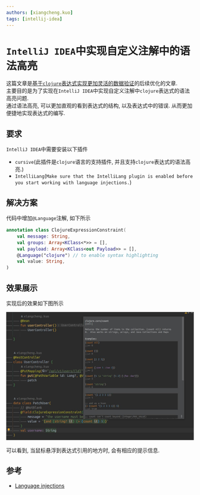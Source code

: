 ```yaml
---
authors: [xiangcheng.kuo]
tags: [intellij-idea]
---
```


# `IntelliJ IDEA`中实现自定义注解中的语法高亮

这篇文章是[基于`clojure`表达式实现更加灵活的数据验证](../2023-03-02/clojure-validation.md)的后续优化的文章.<br/>
主要目的是为了实现在`IntelliJ IDEA`中实现自定义注解中`clojure`表达式的语法高亮问题.<br/>
通过语法高亮, 可以更加直观的看到表达式的结构, 以及表达式中的错误. 从而更加便捷地实现表达式的编写.<br/>

<!--truncate-->

## 要求

`IntelliJ IDEA`中需要安装以下插件

- `cursive`(此插件是`clojure`语言的支持插件, 并且支持`clojure`表达式的语法高亮.)
- `IntelliLang`(`Make sure that the IntelliLang plugin is enabled before you start working with language injections.`)

## 解决方案

代码中增加`@Language`注解, 如下所示

```kotlin title="ClojureExpressionConstraint.kt"
annotation class ClojureExpressionConstraint(
	val message: String,
	val groups: Array<KClass<*>> = [],
	val payload: Array<KClass<out Payload>> = [],
	@Language("clojure") // to enable syntax highlighting
	val value: String,
)
```

## 效果展示

实现后的效果如下图所示

![idea-clojure-syntax-highlighting](./intellij-idea-language-injection.jpeg)

可以看到, 当鼠标悬浮到表达式引用的地方时, 会有相应的提示信息.<br/>

## 参考

- [Language injections](https://www.jetbrains.com/help/idea/using-language-injections.html)
